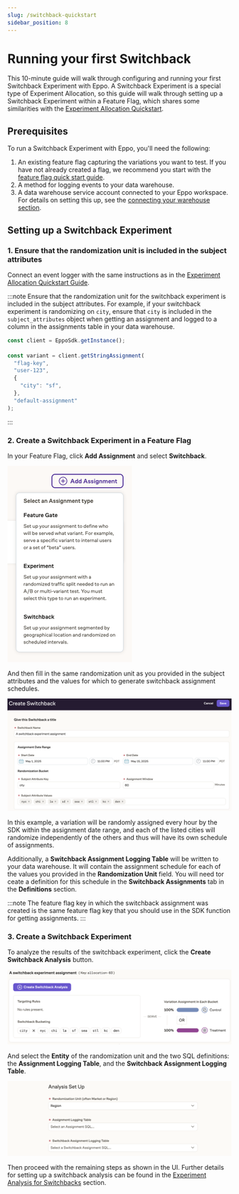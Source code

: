 ```yaml
---
slug: /switchback-quickstart
sidebar_position: 8
---
```


# Running your first Switchback

This 10-minute guide will walk through configuring and running your first Switchback Experiment with Eppo. A Switchback Experiment is a special type of Experiment Allocation, so this guide will walk through setting up a Switchback Experiment within a Feature Flag, which shares some similarities with the [Experiment Allocation Quickstart](/experiment-allocation-quickstart).

## Prerequisites

To run a Switchback Experiment with Eppo, you'll need the following:

1. An existing feature flag capturing the variations you want to test. If you have not already created a flag, we recommend you start with the [feature flag quick start guide](/feature-flag-quickstart/).
2. A method for logging events to your data warehouse.
3. A data warehouse service account connected to your Eppo workspace. For details on setting this up, see the [connecting your warehouse section](/data-management/connecting-dwh/).

## Setting up a Switchback Experiment

### 1. Ensure that the randomization unit is included in the subject attributes

Connect an event logger with the same instructions as in the [Experiment Allocation Quickstart Guide](/experiment-allocation-quickstart#connecting-an-event-logger).

:::note
Ensure that the randomization unit for the switchback experiment is included in the subject attributes. For example, if your switchback experiment is randomizing on `city`, ensure that `city` is included in the `subject_attributes` object when getting an assignment and logged to a column in the assignments table in your data warehouse.

```js
const client = EppoSdk.getInstance();

const variant = client.getStringAssignment(
  "flag-key",
  "user-123",
  {
    "city": "sf",
  },
  "default-assignment"
);
```
:::

### 2. Create a Switchback Experiment in a Feature Flag

In your Feature Flag, click **Add Assignment** and select **Switchback**.

![Create Switchback Assignment](/../static/img/switchback/quick-start-1.png)

And then fill in the same randomization unit as you provided in the subject attributes and the values for which to generate switchback assignment schedules.

![Create Switchback Assignment](/../static/img/switchback/quick-start-2.png)

In this example, a variation will be randomly assigned every hour by the SDK within the assignment date range, and each of the listed cities will randomize independently of the others and thus will have its own schedule of assignments. 

Additionally, a **Switchback Assignment Logging Table** will be written to your data warehouse. It will contain the assignment schedule for each of the values you provided in the **Randomization Unit** field. You will need tor ceate a definition for this schedule in the **Switchback Assignments** tab in the **Definitions** section.

:::note
The feature flag key in which the switchback assignment was created is the same feature flag key that you should use in the SDK function for getting assignments.
:::

### 3. Create a Switchback Experiment

To analyze the results of the switchback experiment, click the **Create Switchback Analysis** button.

![Create Switchback Analysis](/../static/img/switchback/quick-start-3.png)

And select the **Entity** of the randomization unit and the two SQL definitions: the **Assignment Logging Table**, and the **Switchback Assignment Logging Table**.

![Create Switchback Analysis](/../static/img/switchback/quick-start-4.png)

Then proceed with the remaining steps as shown in the UI. Further details for setting up a switchback analysis can be found in the [Experiment Analysis for Switchbacks](/experiment-analysis/switchbacks/) section.


